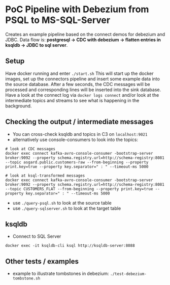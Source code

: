 # PoC Pipeline with Debezium from PSQL to MS-SQL-Server  

Creates an example pipeline based on the connect demos for debezium and JDBC. 
Data flow is: **postgresql -> CDC with debezium -> flatten entries in ksqldb -> JDBC to sql server**.

## Setup
Have docker running and enter `./start.sh`
This will start up the docker images, set up the connectors pipeline and insert some example data into the source database.
After a few seconds, the CDC messages will be processed and corresponding lines will be inserted into the sink database. Have a look at the connect log via `docker logs connect` and/or look at the intermediate topics and streams to see what is happening in the background.

## Checking the output / intermediate messages
* You can cross-check ksqldb and topics in C3 on `localhost:9021`
* alternatively use console-consumers to look into the topics:
```
# look at CDC messages
docker exec connect kafka-avro-console-consumer -bootstrap-server broker:9092 --property schema.registry.url=http://schema-registry:8081 --topic asgard.public.customers-raw --from-beginning --property print.key=true --property key.separator=" : " --timeout-ms 5000

# look at ksql-transformed messages
docker exec connect kafka-avro-console-consumer -bootstrap-server broker:9092 --property schema.registry.url=http://schema-registry:8081 --topic CUSTOMERS_FLAT --from-beginning --property print.key=true --property key.separator=" : " --timeout-ms 5000
```
* use `./query-psql.sh` to look at the source table
* use `./query-sqlserver.sh` to look at the target table

## ksqldb
* Connect to SQL Server
```
docker exec -it ksqldb-cli ksql http://ksqldb-server:8088
```

## Other tests / examples
* example to illustrate tombstones in debezium: `./test-debezium-tombstone.sh`

